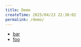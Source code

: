 ```yaml
---
title: Demo
createTime: 2025/04/23 22:30:02
permalink: /demo/
---
```


- [bar](./bar.md)
- [foo](./foo.md)
